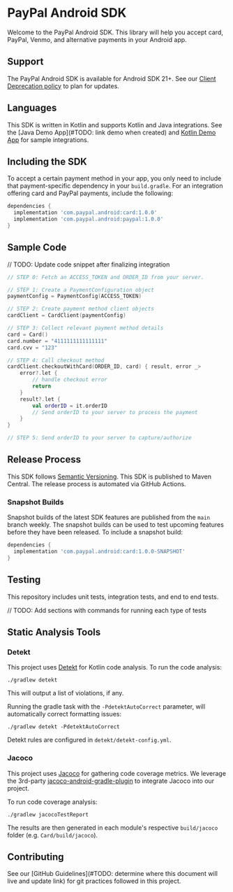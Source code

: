 # PayPal Android SDK
Welcome to the PayPal Android SDK. This library will help you accept card, PayPal, Venmo, and alternative payments in your Android app.

## Support
The PayPal Android SDK is available for Android SDK 21+. See our [Client Deprecation policy](https://developer.paypal.com/braintree/docs/guides/client-sdk/deprecation-policy/android/v4) to plan for updates.

## Languages
This SDK is written in Kotlin and supports Kotlin and Java integrations. See the [Java Demo App](#TODO: link demo when created) and [Kotlin Demo App](/Demo) for sample integrations. 

## Including the SDK
To accept a certain payment method in your app, you only need to include that payment-specific dependency in your `build.gradle`. 
For an integration offering card and PayPal payments, include the following:

```groovy
dependencies {
  implementation 'com.paypal.android:card:1.0.0'
  implementation 'com.paypal.android:paypal:1.0.0'
}
```

## Sample Code

// TODO: Update code snippet after finalizing integration

```kotlin
// STEP 0: Fetch an ACCESS_TOKEN and ORDER_ID from your server.

// STEP 1: Create a PaymentConfiguration object
paymentConfig = PaymentConfig(ACCESS_TOKEN)

// STEP 2: Create payment method client objects
cardClient = CardClient(paymentConfig)

// STEP 3: Collect relevant payment method details
card = Card()
card.number = "4111111111111111"
card.cvv = "123"

// STEP 4: Call checkout method
cardClient.checkoutWithCard(ORDER_ID, card) { result, error _>
    error?.let {
        // handle checkout error
        return
    }
    result?.let {
        val orderID = it.orderID 
        // Send orderID to your server to process the payment
    }
}

// STEP 5: Send orderID to your server to capture/authorize
```
## Release Process
This SDK follows [Semantic Versioning](https://semver.org/). This SDK is published to Maven Central. The release process is automated via GitHub Actions.

### Snapshot Builds
Snapshot builds of the latest SDK features are published from the `main` branch weekly. The snapshot builds can be used to test upcoming features before they have been released. To include a snapshot build:

```groovy
dependencies {
  implementation 'com.paypal.android:card:1.0.0-SNAPSHOT'
}
```

## Testing

This repository includes unit tests, integration tests, and end to end tests.

// TODO: Add sections with commands for running each type of tests 

## Static Analysis Tools

### Detekt
This project uses [Detekt](https://github.com/detekt/detekt) for Kotlin code analysis. To run the code analysis:
```
./gradlew detekt
```
This will output a list of violations, if any.

Running the gradle task with the `-PdetektAutoCorrect` parameter, will automatically correct formatting issues:
```
./gradlew detekt -PdetektAutoCorrect
```

Detekt rules are configured in `detekt/detekt-config.yml`.

### Jacoco

This project uses [Jacoco](https://www.jacoco.org/jacoco/) for gathering code coverage metrics. We leverage the 3rd-party [jacoco-android-gradle-plugin](https://github.com/arturdm/jacoco-android-gradle-plugin) to integrate Jacoco into our project.

To run code coverage analysis:

```
./gradlew jacocoTestReport
```

The results are then generated in each module's respective `build/jacoco` folder (e.g. `Card/build/jacoco`).

## Contributing

See our [GitHub Guidelines](#TODO: determine where this document will live and update link) for git practices followed in this project.